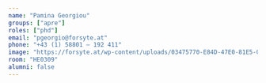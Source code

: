 ```yaml
---
name: "Pamina Georgiou"
groups: ["apre"]
roles: ["phd"]
email: "pgeorgio@forsyte.at"
phone: "+43 (1) 58801 – 192 411"
image: "https://forsyte.at/wp-content/uploads/03475770-E84D-47E0-81E5-0827AD96FEFD-26816-000012F6843A51D7_Original-300x300.png"
room: "HE0309"
alumni: false
---
```


<!--
Your custom content goes here.
-->